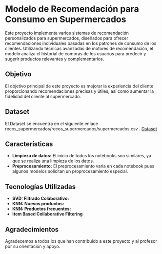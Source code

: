 # Modelo de Recomendación para Consumo en Supermercados

Este proyecto implementa varios sistemas de recomendación personalizados para supermercados, diseñados para ofrecer recomendaciones individuales basadas en los patrones de consumo de los clientes. Utilizando técnicas avanzadas de motores de recomendación, el modelo analiza el historial de compras de los usuarios para predecir y sugerir productos relevantes y complementarios.

## Objetivo

El objetivo principal de este proyecto es mejorar la experiencia del cliente proporcionando recomendaciones precisas y útiles, así como aumentar la fidelidad del cliente al supermercado.

## Dataset

El Dataset se encuentra en el siguiente enlace recos_supermercados/recos_supermercados/supermercados.csv .
[Dataset](https://drive.google.com/file/d/1A6PymninKBCK2c1Y_C4m2cc9yal6VUgI/view?usp=sharing)

## Características

- **Limpieza de datos:** El inicio de todos los notebooks son similares, ya que se realiza una limpieza de los datos.
- **Preprocesamiento:** El preprocesamiento  varia en cada notebook pues algunos modelos solicitan un proprocesamiento especial.

## Tecnologías Utilizadas

- **SVD: Filtrado Colaborativo:**
- **KNN: Nuevos productos:**
- **KNN: Productos frecuentes:**
- **Item Based Collaborative Filtering**

## Agradecimientos

Agradecemos a todos los que han contribuido a este proyecto y al profesor por su orientación y apoyo.
